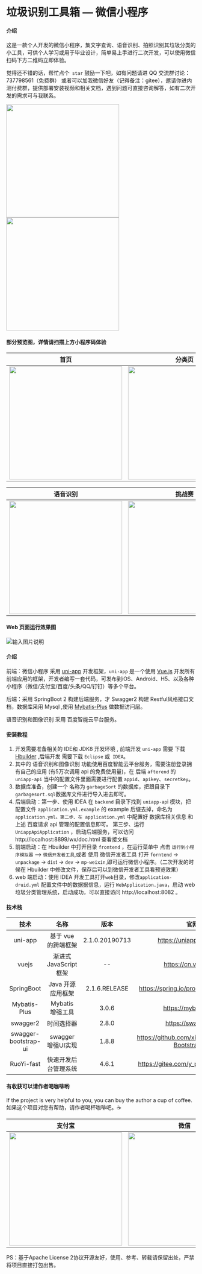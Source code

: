 # 垃圾识别工具箱 — 微信小程序

#### 介绍

这是一款个人开发的微信小程序，集文字查询、语音识别、拍照识别其垃圾分类的小工具，可供个人学习或用于毕业设计，简单易上手进行二次开发，可以使用微信扫码下方二维码立即体验。

觉得还不错的话，帮忙点个` star` 鼓励一下吧，如有问题请进 QQ 交流群讨论：737798561（免费群） 或者可以加我微信好友（记得备注：gitee），邀请你进内测付费群，提供部署安装视频和相关文档，遇到问题可直接咨询解答，如有二次开发的需求可与我联系。

 <img src="https://images.gitee.com/uploads/images/2021/0608/162505_9f56cb01_1277461.png" width="300"  align=center />  <img src="https://images.gitee.com/uploads/images/2021/0608/162757_77ee5f33_1277461.png" width="300"  align=center /> 




#### 部分预览图，详情请扫描上方小程序码体验


| 首页 | 分类页 | 分类详情 | 搜索页 |
| :--------: | :--------:| :--: |:--:|
| <img src="https://images.gitee.com/uploads/images/2019/0730/125242_4777d3fa_1277461.png" width="300"  align=center />|<img src="https://images.gitee.com/uploads/images/2019/0730/125250_8275848e_1277461.png" width="300"  align=center />|<img src="https://images.gitee.com/uploads/images/2019/0730/125301_35954171_1277461.png" width="300"  align=center />|<img src="https://images.gitee.com/uploads/images/2019/0730/125317_7272a96b_1277461.png" width="300"  align=center />|

| 语音识别 | 挑战赛 | 挑战赛等级 | 挑战赛详情 |
| :--------: | :--------:| :--: |:--:|
| <img src="https://images.gitee.com/uploads/images/2019/0730/125349_348ed5a1_1277461.png" width="300"  align=center />|<img src="https://images.gitee.com/uploads/images/2019/0730/125325_0eac19a1_1277461.png" width="300"  align=center />|<img src="https://images.gitee.com/uploads/images/2019/0730/125333_20a7ed64_1277461.png" width="300"  align=center />|<img src="https://images.gitee.com/uploads/images/2019/0730/125341_350f0101_1277461.png" width="300"  align=center />|

#### Web 页面运行效果图

![输入图片说明](https://images.gitee.com/uploads/images/2021/0608/162203_8a620ba4_1277461.png "屏幕截图.png")



#### 介绍

前端：微信小程序 采用 [uni-app](https://uniapp.dcloud.io/) 开发框架，`uni-app` 是一个使用 [Vue.js](https://vuejs.org/) 开发所有前端应用的框架，开发者编写一套代码，可发布到iOS、Android、H5、以及各种小程序（微信/支付宝/百度/头条/QQ/钉钉）等多个平台。

后端：采用 SpringBoot 2 构建后端服务，才  Swagger2 构建 Restful风格接口文档，数据库采用 Mysql ,使用 [Mybatis-Plus](https://mybatis.plus/) 做数据访问层。

语音识别和图像识别 采用 百度智能云平台服务。


#### 安装教程

1. 开发需要准备相关的 IDE和  JDK8 开发环境 , 前端开发 `uni-app` 需要 下载 [Hbuilder](https://www.dcloud.io/hbuilderx.html) ,后端开发 需要下载 `Eclipse` 或` IDEA`。
2. 其中的 语音识别和图像识别 功能使用百度智能云平台服务，需要注册登录拥有自己的应用 (有5万次调用 api 的免费使用量)，在 后端 `afterend` 的 `uniapp-api` 当中的配置文件里面需要进行配置 `appid`、`apikey`、`secretkey`。
3. 数据库准备，创建一个 名称为 `garbageSort` 的数据库，把跟目录下 `garbagesort.sql`数据库文件进行导入进去即可。
4. 后端启动：第一步、使用 IDEA 在 `backend` 目录下找到 `uniapp-ap`i 模块，把配置文件 `application.yml.example` 的 example 后缀去掉，命名为 `application.yml。第二步、在 application.yml` 中配置好 数据库相关信息 和 上述 百度请求 api 管理的配置信息即可。 第三步、运行 `UniappApiApplication` ，启动后端服务，可以访问 http://localhost:8899/wx/doc.html 查看接文档
5. 前端启动：在 Hbuilder 中打开目录 `frontend` ，在运行菜单中 点击 `运行到小程序模拟器` —> `微信开发者工具`,或者 使用 微信开发者工具 打开  `forntend` -> `unpackage` -> `dis`t -> `dev` -> `mp-weixin`,即可运行微信小程序。（二次开发的时候在 Hbuilder 中修改文件，保存后可以到微信开发者工具看预览效果）
6. web 端启动：使用 IDEA 开发工具打开`web`目录，修改`application-druid.yml` 配置文件中的数据据信息，运行 `WebApplication.java`，启动 web 垃圾分类管理系统，启动成功，可以直接访问 http://localhost:8082 。

#### 技术栈

| 技术      |    名称| 版本|  官网|
| :--------: | :--------:| :--: |:--:|
| uni-app |  基于 vue 的跨端框架   | 2.1.0.20190713 |https://uniapp.dcloud.io/|
| vuejs | 渐进式 JavaScript 框架 |--|https://cn.vuejs.org/|
| SpringBoot |   Java 开源应用框架    |2.1.6.RELEASE|https://spring.io/projects/spring-boot|
|Mybatis-Plus|    Mybatis 增强工具    |3.0.6|https://mybatis.plus/|
|       swagger2       |时间选择器|     2.8.0      |https://swagger.io/|
| swagger-bootstrap-ui |swagger 增强UI实现|     1.8.8      |https://github.com/xiaoymin/Swagger-Bootstrap-UI|
| RuoYi-fast |快速开发后台管理系统| 4.6.1 |https://gitee.com/y_project/RuoYi-fast|

#### 有收获可以请作者喝咖啡哟
If the project is very helpful to you, you can buy the author a cup of coffee.
如果这个项目对您有帮助，请作者喝杯咖啡吧。☕

|支付宝      |    微信|
| :--------: | :--------:|
| <img src="https://images.gitee.com/uploads/images/2019/0909/165504_f02dc52b_1277461.jpeg " width="300"  align=center />|<img src="https://images.gitee.com/uploads/images/2019/0909/165444_ab4377b4_1277461.jpeg " width="300"  align=center />|



PS：基于Apache License 2协议开源友好，使用、参考、转载请保留出处，严禁将项目直接打包出售。